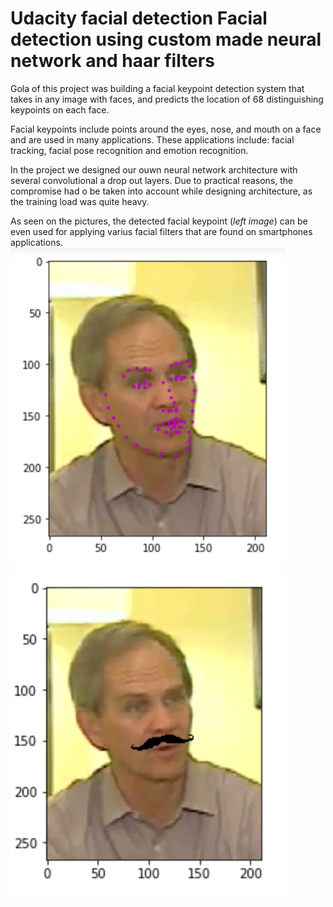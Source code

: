 # Udacity facial detection  Facial detection using custom made neural network and haar filters

Gola of this project was building a facial keypoint detection system that takes in any image with faces, and predicts the location of 68 distinguishing keypoints on each face.

Facial keypoints include points around the eyes, nose, and mouth on a face and are used in many applications. These applications include: facial tracking, facial pose recognition and emotion recognition. 

In the project we designed our ouwn neural network architecture with several convolutional a drop out layers. Due to practical reasons, the compromise had o be taken into account while designing architecture, as the training load was quite heavy.

As seen on the pictures, the detected facial keypoint (<i>left image</i>) can be even used for applying varius facial filters that are found on smartphones applications. <br>
<img src="https://github.com/koles289/Udacity_facial_detection/blob/master/Face_keypoints.png " width="440"> <img src="https://github.com/koles289/Udacity_facial_detection/blob/master/Face_filter.png" width="440">


